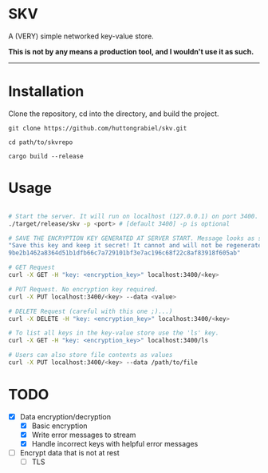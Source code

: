 # SKV

A (VERY) simple networked key-value store.

**This is not by any means a production tool, and I wouldn't use it as such.**

---

# Installation

Clone the repository, cd into the directory, and build the project.

```
git clone https://github.com/huttongrabiel/skv.git

cd path/to/skvrepo

cargo build --release
```

# Usage

```bash

# Start the server. It will run on localhost (127.0.0.1) on port 3400.
./target/release/skv -p <port> # [default 3400] -p is optional

# SAVE THE ENCRYPTION KEY GENERATED AT SERVER START. Message looks as such:
"Save this key and keep it secret! It cannot and will not be regenerated.
9be2b1462a8364d51b1dfb66c7a729101bf3e7ac196c68f22c8af83918f605ab"

# GET Request
curl -X GET -H "key: <encryption_key>" localhost:3400/<key>

# PUT Request. No encryption key required.
curl -X PUT localhost:3400/<key> --data <value>

# DELETE Request (careful with this one ;)...)
curl -X DELETE -H "key: <encryption_key>" localhost:3400/<key>

# To list all keys in the key-value store use the 'ls' key.
curl -X GET -H "key: <encryption_key>" localhost:3400/ls

# Users can also store file contents as values
curl -X PUT localhost:3400/<key> --data /path/to/file

```

# TODO
- [X] Data encryption/decryption
    - [X] Basic encryption
    - [X] Write error messages to stream
    - [X] Handle incorrect keys with helpful error messages
- [ ] Encrypt data that is not at rest
    - [ ] TLS
